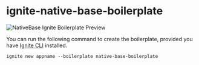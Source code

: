 # ignite-native-base-boilerplate

![NativeBase Ignite Boilerplate Preview](https://cdn-images-1.medium.com/max/800/1*Ik9jWMfugaQ_9qinfK0haA.gif "NativeBase Ignite Boilerplate Preview")

You can run the following command to create the boilerplate, provided you have [Ignite CLI](https://github.com/infinitered/ignite) installed.

```ignite new appname --boilerplate native-base-boilerplate```
